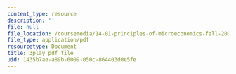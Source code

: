 ```yaml
---
content_type: resource
description: ''
file: null
file_location: /coursemedia/14-01-principles-of-microeconomics-fall-2018/1435b7aea89b6009050c864403d0e5fe_FJVOh57UxL8.pdf
file_type: application/pdf
resourcetype: Document
title: 3play pdf file
uid: 1435b7ae-a89b-6009-050c-864403d0e5fe
---
```

